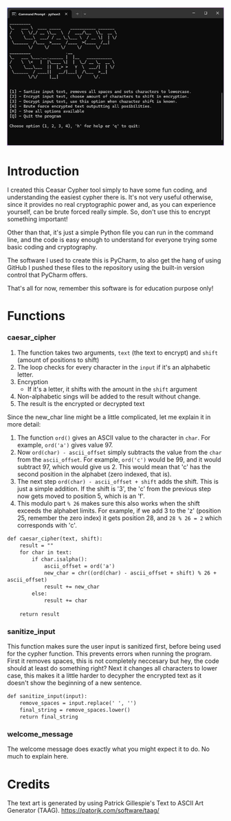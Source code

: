 ![command_line_interface.png](media%2Fcommand_line_interface.png)


# Introduction
I created this Ceasar Cypher tool simply to have some fun coding, and understanding the easiest cypher there is. It's not very useful otherwise, since it provides no real cryptographic power and, as you can experience yourself, can be brute forced really simple. So, don't use this to encrypt something important!

Other than that, it's just a simple Python file you can run in the command line, and the code is easy enough to understand for everyone trying some basic coding and cryptography. 

The software I used to create this is PyCharm, to also get the hang of using GitHub I pushed these files to the repository using the built-in version control that PyCharm offers. 

That's all for now, remember this software is for education purpose only!

# Functions

### caesar_cipher
1. The function takes two arguments, `text` (the text to encrypt) and `shift` (amount of positions to shift)
2. The loop checks for every character in the `input` if it's an alphabetic letter.
3. Encryption
   - If it's a letter, it shifts with the amount in the `shift` argument
4. Non-alphabetic sings will be added to the result without change.
5. The result is the encrypted or decrypted text

Since the new_char line might be a little complicated, let me explain it in more detail:
1. The function `ord()` gives an ASCII value to the character in `char`. For example, `ord('a')` gives value 97.
2. Now `ord(char) - ascii_offset` simply subtracts the value from the `char` from the `ascii_offset`. For example, `ord('c')` would be 99, and it would subtract 97, which would give us 2. This would mean that 'c' has the second position in the alphabet (zero indexed, that is).
3. The next step `ord(char) - ascii_offset + shift` adds the shift. This is just a simple addition. If the shift is '3', the 'c' from the previous step now gets moved to position 5, which is an 'f'.
4. This modulo part `% 26` makes sure this also works when the shift exceeds the alphabet limits. For example, if we add 3 to the 'z' (position 25, remember the zero index) it gets position 28, and `28 % 26 = 2` which corresponds with 'c'.

```
def caesar_cipher(text, shift):
    result = ""
    for char in text:
        if char.isalpha():
            ascii_offset = ord('a')
            new_char = chr((ord(char) - ascii_offset + shift) % 26 + ascii_offset)
            result += new_char
        else:
            result += char

    return result
```

### sanitize_input
This function makes sure the user input is sanitized first, before being used for the cypher function. This prevents errors when running the program.
First it removes spaces, this is not completely neccesary but hey, the code should at least do something right?
Next it changes all characters to lower case, this makes it a little harder to decypher the encrypted text as it doesn't show the beginning of a new sentence.

```
def sanitize_input(input):
    remove_spaces = input.replace(' ', '')
    final_string = remove_spaces.lower()
    return final_string
```


### welcome_message
The welcome message does exactly what you might expect it to do. 
No much to explain here.


# Credits
The text art is generated by using Patrick Gillespie's Text to ASCII Art Generator (TAAG).
https://patorjk.com/software/taag/


